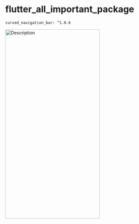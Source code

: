 # flutter_all_important_package

```
curved_navigation_bar: ^1.0.6
```

<img src="https://github.com/user-attachments/assets/3fb5021a-f26d-4931-b1ac-b104328b9a62" alt="Description" width="300" height="600">


